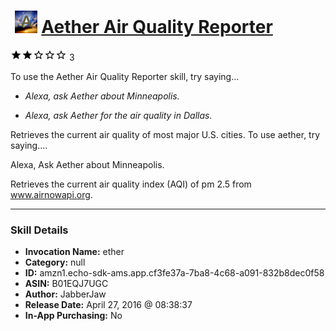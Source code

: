# &nbsp;<img src="skill_icon" alt="Aether Air Quality Reporter icon" width="36"> [Aether Air Quality Reporter](http://alexa.amazon.com/#skills/amzn1.echo-sdk-ams.app.cf3fe37a-7ba8-4c68-a091-832b8dec0f58)
![2 stars](../../images/ic_star_black_18dp_1x.png)![2 stars](../../images/ic_star_black_18dp_1x.png)![2 stars](../../images/ic_star_border_black_18dp_1x.png)![2 stars](../../images/ic_star_border_black_18dp_1x.png)![2 stars](../../images/ic_star_border_black_18dp_1x.png) 3

To use the Aether Air Quality Reporter skill, try saying...

* *Alexa, ask Aether about Minneapolis.*

* *Alexa, ask Aether for the air quality in Dallas.*

Retrieves the current air quality of most major U.S. cities.  To use aether, try saying....

Alexa, Ask Aether about Minneapolis.

Retrieves the current air quality index (AQI) of pm 2.5 from www.airnowapi.org.

***

### Skill Details

* **Invocation Name:** ether
* **Category:** null
* **ID:** amzn1.echo-sdk-ams.app.cf3fe37a-7ba8-4c68-a091-832b8dec0f58
* **ASIN:** B01EQJ7UGC
* **Author:** JabberJaw
* **Release Date:** April 27, 2016 @ 08:38:37
* **In-App Purchasing:** No
